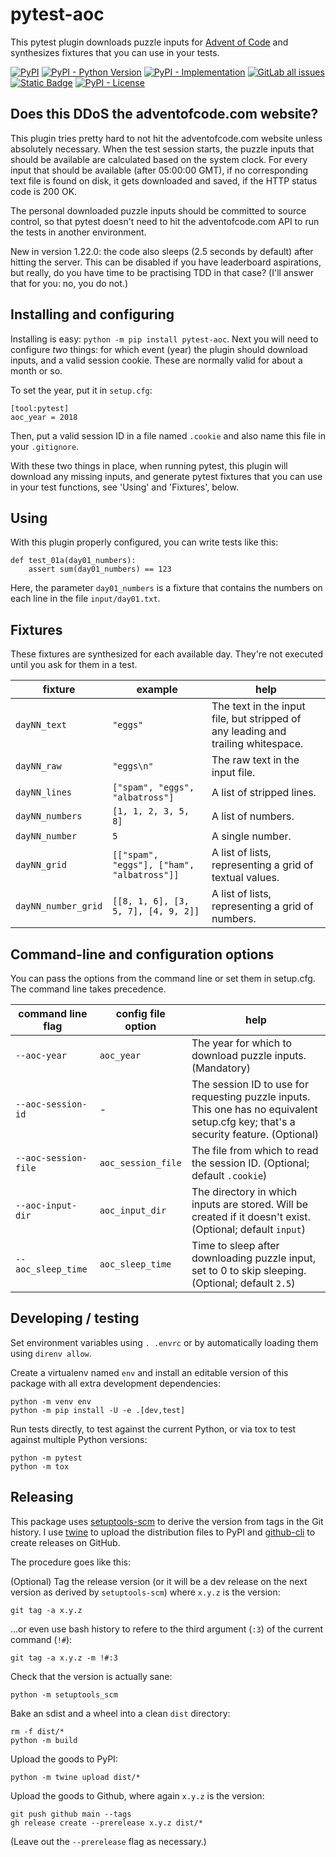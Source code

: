 # pytest-aoc

This pytest plugin downloads puzzle inputs for [Advent of Code][] and
synthesizes fixtures that you can use in your tests.

[![PyPI](https://img.shields.io/pypi/v/pytest-aoc?style=flat-square)][pypi]
[![PyPI - Python Version](https://img.shields.io/pypi/pyversions/pytest-aoc?style=flat-square)][pypi]
[![PyPI - Implementation](https://img.shields.io/pypi/implementation/pytest-aoc?style=flat-square)][pypi]
[![GitLab all issues](https://img.shields.io/gitlab/issues/all/j0057-git%2Fcontests%2Fpytest-aoc?style=flat-square)][issues]
[![Static Badge](https://img.shields.io/badge/%40-report_issue_via_email-blue)][issue-email]
[![PyPI - License](https://img.shields.io/pypi/l/pytest-aoc?style=flat-square)][license]

[Advent of Code]: https://adventofcode.com/

[pypi]: https://pypi.org/project/pytest-aoc
[issues]: https://gitlab.com/j0057-git/contests/pytest-aoc/-/issues
[issue-email]: mailto:contact-project+j0057-git-contests-pytest-aoc-50462969-issue-@incoming.gitlab.com
[license]: ./LICENSE

## Does this DDoS the adventofcode.com website?

This plugin tries pretty hard to not hit the adventofcode.com website unless
absolutely necessary. When the test session starts, the puzzle inputs that
should be available are calculated based on the system clock. For every input
that should be available (after 05:00:00 GMT), if no corresponding text file is
found on disk, it gets downloaded and saved, if the HTTP status code is 200 OK.

The personal downloaded puzzle inputs should be committed to source control, so
that pytest doesn't need to hit the adventofcode.com API to run the tests in
another environment.

New in version 1.22.0: the code also sleeps (2.5 seconds by default) after
hitting the server. This can be disabled if you have leaderboard aspirations,
but really, do you have time to be practising TDD in that case? (I'll answer
that for you: no, you do not.)

## Installing and configuring

Installing is easy: `python -m pip install pytest-aoc`. Next you will need to configure
_two_ things: for which event (year) the plugin should download inputs, and a
valid session cookie. These are normally valid for about a month or so.

To set the year, put it in `setup.cfg`:

    [tool:pytest]
    aoc_year = 2018

Then, put a valid session ID in a file named `.cookie` and also name this file
in your `.gitignore`.

With these two things in place, when running pytest, this plugin will download
any missing inputs, and generate pytest fixtures that you can use in your test
functions, see 'Using' and 'Fixtures', below.

## Using

With this plugin properly configured, you can write tests like this:

    def test_01a(day01_numbers):
        assert sum(day01_numbers) == 123

Here, the parameter `day01_numbers` is a fixture that contains the numbers on
each line in the file `input/day01.txt`.

## Fixtures

These fixtures are synthesized for each available day. They're not executed
until you ask for them in a test.

fixture             | example                                       | help
--------------------|-----------------------------------------------|---------------------------------------------------------------------------------
`dayNN_text`        | `"eggs"`                                      | The text in the input file, but stripped of any leading and trailing whitespace.
`dayNN_raw`         | `"eggs\n"`                                    | The raw text in the input file.
`dayNN_lines`       | `["spam", "eggs", "albatross"]`               | A list of stripped lines.
`dayNN_numbers`     | `[1, 1, 2, 3, 5, 8]`                          | A list of numbers.
`dayNN_number`      | `5`                                           | A single number.
`dayNN_grid`        | `[["spam", "eggs"], ["ham", "albatross"]]`    | A list of lists, representing a grid of textual values.
`dayNN_number_grid` | `[[8, 1, 6], [3, 5, 7], [4, 9, 2]]`           | A list of lists, representing a grid of numbers.

## Command-line and configuration options

You can pass the options from the command line or set them in setup.cfg. The
command line takes precedence.

command line flag       | config file option    | help
------------------------|-----------------------|------------------------------------------------------------------------------------------------------------------------------------
`--aoc-year`            | `aoc_year`            | The year for which to download puzzle inputs. (Mandatory)
`--aoc-session-id`      | -                     | The session ID to use for requesting puzzle inputs. This one has no equivalent setup.cfg key; that's a security feature. (Optional)
`--aoc-session-file`    | `aoc_session_file`    | The file from which to read the session ID. (Optional; default `.cookie`)
`--aoc-input-dir`       | `aoc_input_dir`       | The directory in which inputs are stored. Will be created if it doesn't exist. (Optional; default `input`)
`--aoc_sleep_time`      | `aoc_sleep_time`      | Time to sleep after downloading puzzle input, set to 0 to skip sleeping. (Optional; default `2.5`)

## Developing / testing

Set environment variables using `. .envrc` or by automatically loading them
using `direnv allow`.

Create a virtualenv named `env` and install an editable version of this package
with all extra development dependencies:

    python -m venv env
    python -m pip install -U -e .[dev,test]

Run tests directly, to test against the current Python, or via tox to test
against multiple Python versions:

    python -m pytest
    python -m tox

## Releasing

This package uses [setuptools-scm][] to derive the version from tags in the
Git history. I use [twine][] to upload the distribution files to PyPI and
[github-cli][] to create releases on GitHub.

The procedure goes like this:

(Optional) Tag the release version (or it will be a dev release on the next version as
derived by `setuptools-scm`) where `x.y.z` is the version:

    git tag -a x.y.z

...or even use bash history to refere to the third argument (`:3`) of the current command (`!#`):

    git tag -a x.y.z -m !#:3

Check that the version is actually sane:

    python -m setuptools_scm

Bake an sdist and a wheel into a clean `dist` directory:

    rm -f dist/*
    python -m build

Upload the goods to PyPI:

    python -m twine upload dist/*

Upload the goods to Github, where again `x.y.z` is the version:

    git push github main --tags
    gh release create --prerelease x.y.z dist/*

(Leave out the `--prerelease` flag as necessary.)

[setuptools-scm]: https://pypi.org/project/setuptools-scm/
[twine]: https://pypi.org/project/twine/
[github-cli]: https://cli.github.com/
